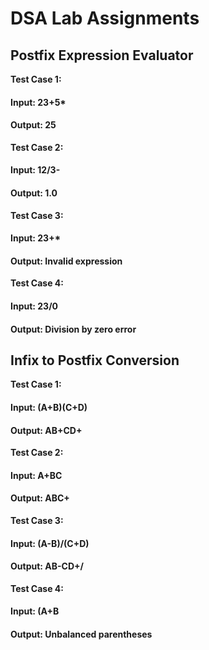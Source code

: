 # DSA Lab Assignments


## Postfix Expression Evaluator

**Test Case 1:**
#### Input: 23+5* 
#### Output: 25

**Test Case 2:**
#### Input: 12/3- 
#### Output: 1.0

**Test Case 3:**
#### Input: 23+* 
#### Output: Invalid expression

**Test Case 4:**
#### Input: 23/0 
#### Output: Division by zero error


## Infix to Postfix Conversion

**Test Case 1:**
#### Input: (A+B)(C+D) 
#### Output: AB+CD+

**Test Case 2:**
#### Input: A+BC 
#### Output: ABC+

**Test Case 3:**
#### Input: (A-B)/(C+D) 
#### Output: AB-CD+/

**Test Case 4:**
#### Input: (A+B 
#### Output: Unbalanced parentheses
